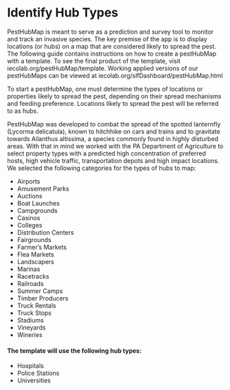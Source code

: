 # Identify Hub Types
<p>PestHubMap is meant to serve as a prediction and survey tool to monitor and track an invasive species. The key premise of the app is to display locations (or hubs) on a map that are considered likely to spread the pest. The following guide contains instructions on how to create a pestHubMap with a template. To see the final product of the template, visit iecolab.org/pestHubMap/template. Working applied versions of our pestHubMaps can be viewed at iecolab.org/slfDashboard/pestHubMap.html </p>

<p>To start a pestHubMap, one must determine the types of locations or properties likely to spread the pest, depending on their spread mechanisms and feeding preference. Locations likely to spread the pest will be referred to as hubs. </p>

<p>PestHubMap was developed to combat the spread of the spotted lanternfly (Lycorma delicatula), known to hitchhike on cars and trains and to gravitate towards Ailanthus altissima, a species commonly found in highly disturbed areas.  With that in mind we worked with the PA Department of Agriculture to select property types with a predicted high concentration of preferred hosts, high vehicle traffic, transportation depots and high impact locations. We selected the following categories for the types of hubs to map: </p>
<ul>
<li>Airports</li>	 
<li>Amusement Parks</li>	
<li>Auctions</li> 
<li>Boat Launches</li>	
<li>Campgrounds </li>
<li>Casinos</li>	
<li>Colleges</li> 	
<li>Distribution Centers</li>	
<li>Fairgrounds	</li>
<li>Farmer’s Markets </li>
<li>Flea Markets	</li>
<li>Landscapers</li>
<li>Marinas</li> 
<li>Racetracks</li> 
<li>Railroads</li>	 
<li>Summer Camps</li> 
<li>Timber Producers</li> 
<li>Truck Rentals</li> 
<li>Truck Stops </li>
<li>Stadiums </li>
<li>Vineyards</li>	 
<li>Wineries</li> 
</ul>

#### The template will use the following hub types:
<ul>
<li>Hospitals</li>
<li>Police Stations</li>
<li>Universities</li>
</ul>

